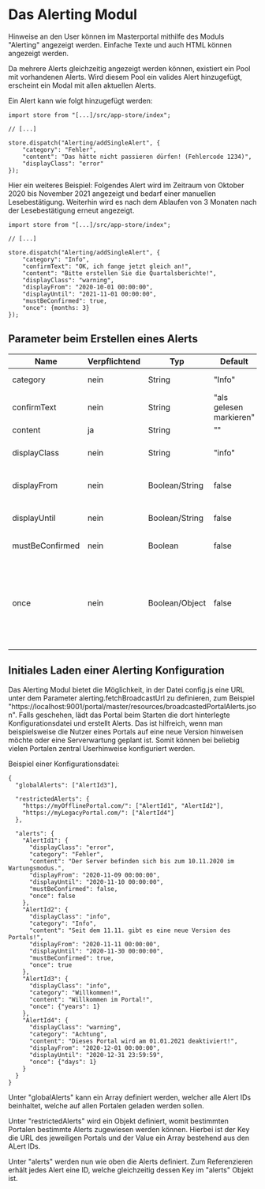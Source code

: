 # Das Alerting Modul #

Hinweise an den User können im Masterportal mithilfe des Moduls "Alerting" angezeigt werden. Einfache Texte und auch HTML können angezeigt werden.

Da mehrere Alerts gleichzeitig angezeigt werden können, existiert ein Pool mit vorhandenen Alerts. Wird diesem Pool ein valides Alert hinzugefügt, erscheint ein Modal mit allen aktuellen Alerts.

Ein Alert kann wie folgt hinzugefügt werden:

```
import store from "[...]/src/app-store/index";

// [...]

store.dispatch("Alerting/addSingleAlert", {
    "category": "Fehler",
    "content": "Das hätte nicht passieren dürfen! (Fehlercode 1234)",
    "displayClass": "error"
});

```

Hier ein weiteres Beispiel: Folgendes Alert wird im Zeitraum von Oktober 2020 bis November 2021 angezeigt und bedarf einer manuellen Lesebestätigung. Weiterhin wird es nach dem Ablaufen von 3 Monaten nach der Lesebestätigung erneut angezeigt.

```
import store from "[...]/src/app-store/index";

// [...]

store.dispatch("Alerting/addSingleAlert", {
    "category": "Info",
    "confirmText": "OK, ich fange jetzt gleich an!",
    "content": "Bitte erstellen Sie die Quartalsberichte!",
    "displayClass": "warning",
    "displayFrom": "2020-10-01 00:00:00",
    "displayUntil": "2021-11-01 00:00:00",
    "mustBeConfirmed": true,
    "once": {months: 3}
});

```

## Parameter beim Erstellen eines Alerts ##
|Name|Verpflichtend|Typ|Default|Beschreibung|
|----|-------------|---|-------|------------|
|category|nein|String|"Info"|Überschrift und gleichzeitig Referenzwert zum Gruppieren von Alerts gleicher "category".|
|confirmText|nein|String|"als gelesen markieren"|Text des klickbaren Links, mit dem man das Alert zur Kenntnis nimmt. Nur nötig, wenn "mustBeConfirmed" true ist.|
|content|ja|String|""|Botschaft. Kann auch HTML beinhalten.|
|displayClass|nein|String|"info"|CSS Klasse für das Wrapper-Element des Alerts. Derzeit vorgefertigte Werte: "info", "warning", "error"|
|displayFrom|nein|Boolean/String|false|Zeitpunkt, ab dem das Alert angezeigt werden darf. Bei false gibt es keine Begrenzung. Format: "YYYY-MM-DD HH-II-SS"|
|displayUntil|nein|Boolean/String|false|Zeitpunkt, bis wann das Alert angezeigt werden darf. Bei false gibt es keine Begrenzung. Format: "YYYY-MM-DD HH-II-SS"|
|mustBeConfirmed|nein|Boolean|false|Flag, ob das Alert eine manuelle Lesebestätigung enthält|
|once|nein|Boolean/Object|false|Wenn false, kann dieses Alert immer wieder angezeigt werden. Wenn true, wird es nur einmal angezeigt. Es kann auch ein Objekt mit einer Zeitspanne angelegt werden, in der das Alerting nicht erneut angezeigt werden kann: {years: 1, months: 3, days: 5, hours: 15, minutes: 10, seconds: 3, milliseconds: 123} (https://momentjs.com/docs/#/parsing/object/). Die einzelnen Keys sind optional.|

## Initiales Laden einer Alerting Konfiguration ##
Das Alerting Modul bietet die Möglichkeit, in der Datei config.js eine URL unter dem Parameter alerting.fetchBroadcastUrl zu definieren, zum Beispiel "https://localhost:9001/portal/master/resources/broadcastedPortalAlerts.json". Falls geschehen, lädt das Portal beim Starten die dort hinterlegte Konfigurationsdatei und erstellt Alerts. Das ist hilfreich, wenn man beispielsweise die Nutzer eines Portals auf eine neue Version hinweisen möchte oder eine Serverwartung geplant ist. Somit können bei beliebig vielen Portalen zentral Userhinweise konfiguriert werden.

Beispiel einer Konfigurationsdatei:

```
{
  "globalAlerts": ["AlertId3"],

  "restrictedAlerts": {
    "https://myOfflinePortal.com/": ["AlertId1", "AlertId2"],
    "https://myLegacyPortal.com/": ["AlertId4"]
  },

  "alerts": {
    "AlertId1": {
      "displayClass": "error",
      "category": "Fehler",
      "content": "Der Server befinden sich bis zum 10.11.2020 im Wartungsmodus.",
      "displayFrom": "2020-11-09 00:00:00",
      "displayUntil": "2020-11-10 00:00:00",
      "mustBeConfirmed": false,
      "once": false
    },
    "AlertId2": {
      "displayClass": "info",
      "category": "Info",
      "content": "Seit dem 11.11. gibt es eine neue Version des Portals!",
      "displayFrom": "2020-11-11 00:00:00",
      "displayUntil": "2020-11-30 00:00:00",
      "mustBeConfirmed": true,
      "once": true
    },
    "AlertId3": {
      "displayClass": "info",
      "category": "Willkommen!",
      "content": "Willkommen im Portal!",
      "once": {"years": 1}
    },
    "AlertId4": {
      "displayClass": "warning",
      "category": "Achtung",
      "content": "Dieses Portal wird am 01.01.2021 deaktiviert!",
      "displayFrom": "2020-12-01 00:00:00",
      "displayUntil": "2020-12-31 23:59:59",
      "once": {"days": 1}
    }
  }
}

```

Unter "globalAlerts" kann ein Array definiert werden, welcher alle Alert IDs beinhaltet, welche auf allen Portalen geladen werden sollen.

Unter "restrictedAlerts" wird ein Objekt definiert, womit bestimmten Portalen bestimmte Alerts zugewiesen werden können. Hierbei ist der Key die URL des jeweiligen Portals und der Value ein Array bestehend aus den ALert IDs.

Unter "alerts" werden nun wie oben die Alerts definiert. Zum Referenzieren erhält jedes Alert eine ID, welche gleichzeitig dessen Key im "alerts" Objekt ist.
